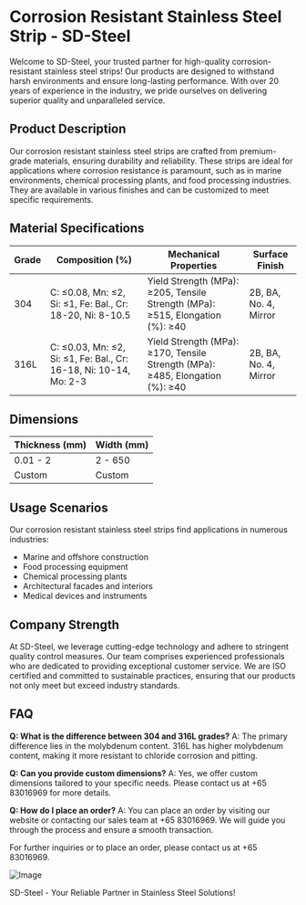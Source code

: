 # Corrosion Resistant Stainless Steel Strip - SD-Steel

Welcome to SD-Steel, your trusted partner for high-quality corrosion-resistant stainless steel strips! Our products are designed to withstand harsh environments and ensure long-lasting performance. With over 20 years of experience in the industry, we pride ourselves on delivering superior quality and unparalleled service.

## Product Description

Our corrosion resistant stainless steel strips are crafted from premium-grade materials, ensuring durability and reliability. These strips are ideal for applications where corrosion resistance is paramount, such as in marine environments, chemical processing plants, and food processing industries. They are available in various finishes and can be customized to meet specific requirements.

## Material Specifications

| Grade | Composition (%) | Mechanical Properties | Surface Finish |
|-------|-----------------|-----------------------|----------------|
| 304   | C: ≤0.08, Mn: ≤2, Si: ≤1, Fe: Bal., Cr: 18-20, Ni: 8-10.5 | Yield Strength (MPa): ≥205, Tensile Strength (MPa): ≥515, Elongation (%): ≥40 | 2B, BA, No. 4, Mirror |
| 316L  | C: ≤0.03, Mn: ≤2, Si: ≤1, Fe: Bal., Cr: 16-18, Ni: 10-14, Mo: 2-3 | Yield Strength (MPa): ≥170, Tensile Strength (MPa): ≥485, Elongation (%): ≥40 | 2B, BA, No. 4, Mirror |

## Dimensions

| Thickness (mm) | Width (mm) |
|----------------|------------|
| 0.01 - 2       | 2 - 650    |
| Custom         | Custom     |

## Usage Scenarios

Our corrosion resistant stainless steel strips find applications in numerous industries:
- Marine and offshore construction
- Food processing equipment
- Chemical processing plants
- Architectural facades and interiors
- Medical devices and instruments

## Company Strength

At SD-Steel, we leverage cutting-edge technology and adhere to stringent quality control measures. Our team comprises experienced professionals who are dedicated to providing exceptional customer service. We are ISO certified and committed to sustainable practices, ensuring that our products not only meet but exceed industry standards.

## FAQ

**Q: What is the difference between 304 and 316L grades?**
A: The primary difference lies in the molybdenum content. 316L has higher molybdenum content, making it more resistant to chloride corrosion and pitting.

**Q: Can you provide custom dimensions?**
A: Yes, we offer custom dimensions tailored to your specific needs. Please contact us at +65 83016969 for more details.

**Q: How do I place an order?**
A: You can place an order by visiting our website or contacting our sales team at +65 83016969. We will guide you through the process and ensure a smooth transaction.

For further inquiries or to place an order, please contact us at +65 83016969.

![Image](https://github.com/user-attachments/assets/2567258e-e124-4816-932d-1809bd27ef0b)

SD-Steel - Your Reliable Partner in Stainless Steel Solutions!